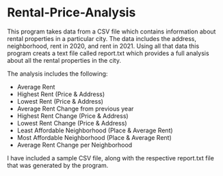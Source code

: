# Rental-Price-Analysis
This program takes data from a CSV file which contains information about rental properties in a particular city. The data includes the address, neighborhood, rent in 2020, and rent in 2021. Using all that data this program creats a text file called report.txt which provides a full analysis about all the rental properties in the city.

The analysis includes the following:

  - Average Rent
  - Highest Rent (Price & Address)
  - Lowest Rent (Price & Address)
  - Average Rent Change from previous year
  - Highest Rent Change (Price & Address)
  - Lowest Rent Change (Price & Address)
  - Least Affordable Neighborhood (Place & Average Rent)
  - Most Affordable Neighborhood (Place & Average Rent)
  - Average Rent Change per Neighborhood


I have included a sample CSV file, along with the respective report.txt file that was generated by the program.

